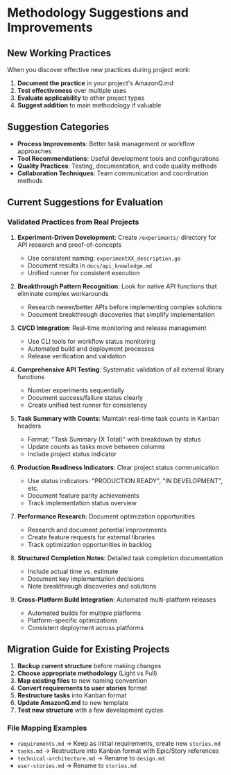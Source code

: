 # Methodology Suggestions and Improvements

## New Working Practices
When you discover effective new practices during project work:

1. **Document the practice** in your project's AmazonQ.md
2. **Test effectiveness** over multiple uses
3. **Evaluate applicability** to other project types
4. **Suggest addition** to main methodology if valuable

## Suggestion Categories
- **Process Improvements**: Better task management or workflow approaches
- **Tool Recommendations**: Useful development tools and configurations  
- **Quality Practices**: Testing, documentation, and code quality methods
- **Collaboration Techniques**: Team communication and coordination methods

## Current Suggestions for Evaluation

### Validated Practices from Real Projects
1. **Experiment-Driven Development**: Create `/experiments/` directory for API research and proof-of-concepts
   - Use consistent naming: `experimentXX_description.go`
   - Document results in `docs/api_knowledge.md`
   - Unified runner for consistent execution
   
2. **Breakthrough Pattern Recognition**: Look for native API functions that eliminate complex workarounds
   - Research newer/better APIs before implementing complex solutions
   - Document breakthrough discoveries that simplify implementation
   
3. **CI/CD Integration**: Real-time monitoring and release management
   - Use CLI tools for workflow status monitoring
   - Automated build and deployment processes
   - Release verification and validation
   
4. **Comprehensive API Testing**: Systematic validation of all external library functions
   - Number experiments sequentially
   - Document success/failure status clearly
   - Create unified test runner for consistency
   
5. **Task Summary with Counts**: Maintain real-time task counts in Kanban headers
   - Format: "Task Summary (X Total)" with breakdown by status
   - Update counts as tasks move between columns
   - Include project status indicator
   
6. **Production Readiness Indicators**: Clear project status communication
   - Use status indicators: "PRODUCTION READY", "IN DEVELOPMENT", etc.
   - Document feature parity achievements
   - Track implementation status overview
   
7. **Performance Research**: Document optimization opportunities
   - Research and document potential improvements
   - Create feature requests for external libraries
   - Track optimization opportunities in backlog
   
8. **Structured Completion Notes**: Detailed task completion documentation
   - Include actual time vs. estimate
   - Document key implementation decisions
   - Note breakthrough discoveries and solutions
   
9. **Cross-Platform Build Integration**: Automated multi-platform releases
   - Automated builds for multiple platforms
   - Platform-specific optimizations
   - Consistent deployment across platforms

## Migration Guide for Existing Projects
1. **Backup current structure** before making changes
2. **Choose appropriate methodology** (Light vs Full)
3. **Map existing files** to new naming convention
4. **Convert requirements to user stories** format
5. **Restructure tasks** into Kanban format
6. **Update AmazonQ.md** to new template
7. **Test new structure** with a few development cycles

### File Mapping Examples
- `requirements.md` → Keep as initial requirements, create new `stories.md`
- `tasks.md` → Restructure into Kanban format with Epic/Story references
- `technical-architecture.md` → Rename to `design.md`
- `user-stories.md` → Rename to `stories.md`
